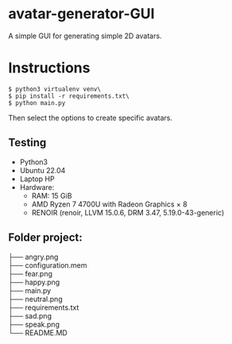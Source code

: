 # avatar-generator-GUI

A simple GUI for generating simple 2D avatars.

# Instructions

    $ python3 virtualenv venv\
    $ pip install -r requirements.txt\
    $ python main.py


Then select the options to create specific avatars.


## Testing

- Python3
- Ubuntu 22.04
- Laptop HP 
- Hardware:
  - RAM: 15 GiB
  - AMD Ryzen 7 4700U with Radeon Graphics × 8 
  - RENOIR (renoir, LLVM 15.0.6, DRM 3.47, 5.19.0-43-generic)

## Folder project:
├── angry.png\
├── configuration.mem\
├── fear.png\
├── happy.png\
├── main.py\
├── neutral.png\
├── requirements.txt\
├── sad.png\
├── speak.png\
└── README.MD
